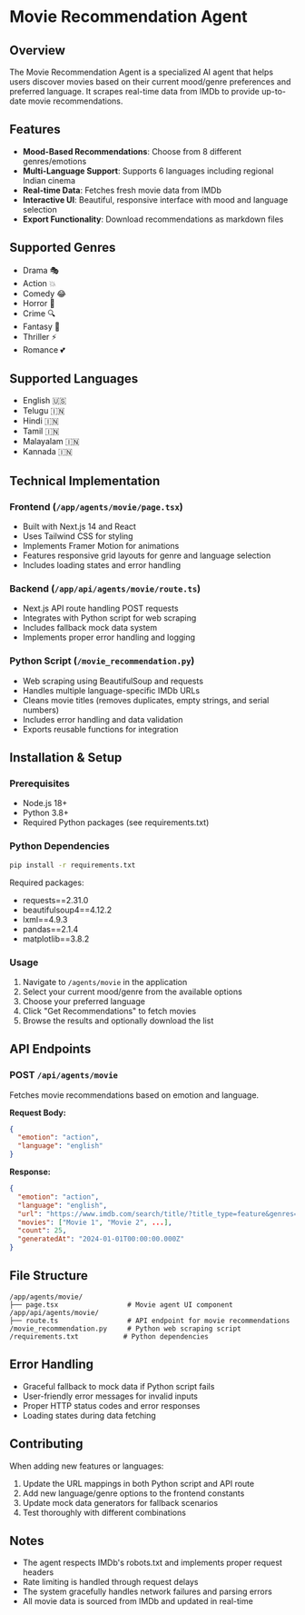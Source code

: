 # Movie Recommendation Agent

## Overview
The Movie Recommendation Agent is a specialized AI agent that helps users discover movies based on their current mood/genre preferences and preferred language. It scrapes real-time data from IMDb to provide up-to-date movie recommendations.

## Features
- **Mood-Based Recommendations**: Choose from 8 different genres/emotions
- **Multi-Language Support**: Supports 6 languages including regional Indian cinema
- **Real-time Data**: Fetches fresh movie data from IMDb
- **Interactive UI**: Beautiful, responsive interface with mood and language selection
- **Export Functionality**: Download recommendations as markdown files

## Supported Genres
- Drama 🎭
- Action 💥
- Comedy 😂
- Horror 👻
- Crime 🔍
- Fantasy 🧙
- Thriller ⚡
- Romance 💕

## Supported Languages
- English 🇺🇸
- Telugu 🇮🇳
- Hindi 🇮🇳
- Tamil 🇮🇳
- Malayalam 🇮🇳
- Kannada 🇮🇳

## Technical Implementation

### Frontend (`/app/agents/movie/page.tsx`)
- Built with Next.js 14 and React
- Uses Tailwind CSS for styling
- Implements Framer Motion for animations
- Features responsive grid layouts for genre and language selection
- Includes loading states and error handling

### Backend (`/app/api/agents/movie/route.ts`)
- Next.js API route handling POST requests
- Integrates with Python script for web scraping
- Includes fallback mock data system
- Implements proper error handling and logging

### Python Script (`/movie_recommendation.py`)
- Web scraping using BeautifulSoup and requests
- Handles multiple language-specific IMDb URLs
- Cleans movie titles (removes duplicates, empty strings, and serial numbers)
- Includes error handling and data validation
- Exports reusable functions for integration

## Installation & Setup

### Prerequisites
- Node.js 18+ 
- Python 3.8+
- Required Python packages (see requirements.txt)

### Python Dependencies
```bash
pip install -r requirements.txt
```

Required packages:
- requests==2.31.0
- beautifulsoup4==4.12.2
- lxml==4.9.3
- pandas==2.1.4
- matplotlib==3.8.2

### Usage
1. Navigate to `/agents/movie` in the application
2. Select your current mood/genre from the available options
3. Choose your preferred language
4. Click "Get Recommendations" to fetch movies
5. Browse the results and optionally download the list

## API Endpoints

### POST `/api/agents/movie`
Fetches movie recommendations based on emotion and language.

**Request Body:**
```json
{
  "emotion": "action",
  "language": "english"
}
```

**Response:**
```json
{
  "emotion": "action",
  "language": "english",
  "url": "https://www.imdb.com/search/title/?title_type=feature&genres=action&languages=en",
  "movies": ["Movie 1", "Movie 2", ...],
  "count": 25,
  "generatedAt": "2024-01-01T00:00:00.000Z"
}
```

## File Structure
```
/app/agents/movie/
├── page.tsx                 # Movie agent UI component
/app/api/agents/movie/
├── route.ts                 # API endpoint for movie recommendations
/movie_recommendation.py     # Python web scraping script
/requirements.txt           # Python dependencies
```

## Error Handling
- Graceful fallback to mock data if Python script fails
- User-friendly error messages for invalid inputs
- Proper HTTP status codes and error responses
- Loading states during data fetching

## Contributing
When adding new features or languages:
1. Update the URL mappings in both Python script and API route
2. Add new language/genre options to the frontend constants
3. Update mock data generators for fallback scenarios
4. Test thoroughly with different combinations

## Notes
- The agent respects IMDb's robots.txt and implements proper request headers
- Rate limiting is handled through request delays
- The system gracefully handles network failures and parsing errors
- All movie data is sourced from IMDb and updated in real-time